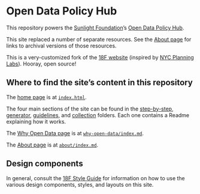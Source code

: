 # Open Data Policy Hub

This repository powers the [Sunlight Foundation](https://sunlightfoundation.com/)’s [Open Data Policy Hub](https://opendatapolicyhub.sunlightfoundation.com/).

This site replaced a number of separate resources. See the [About page](https://opendatapolicyhub.sunlightfoundation.com/about/) for links to archival versions of those resources.

This is a very-customized fork of the [18F website](https://github.com/18F/18f.gsa.gov) (inspired by [NYC Planning Labs](https://github.com/NYCPlanning/labs-planninglabs.nyc-archive/blob/master/_posts/2017-06-12-cloning-18f-gsa-gov.md)). Hooray, open source!

## Where to find the site’s content in this repository

The [home page](https://opendatapolicyhub.sunlightfoundation.com/) is at [`index.html`](https://github.com/sunlightpolicy/open-data-policy-hub/blob/master/index.html).

The four main sections of the site can be found in the [step-by-step](https://github.com/sunlightpolicy/open-data-policy-hub/tree/master/step-by-step), [generator](https://github.com/sunlightpolicy/open-data-policy-hub/tree/master/generator), [guidelines](https://github.com/sunlightpolicy/open-data-policy-hub/tree/master/guidelines), and [collection](https://github.com/sunlightpolicy/open-data-policy-hub/tree/master/collection) folders. Each one contains a Readme explaining how it works.

The [Why Open Data page](https://opendatapolicyhub.sunlightfoundation.com/why-open-data/) is at [`why-open-data/index.md`](https://github.com/sunlightpolicy/open-data-policy-hub/blob/master/why-open-data/index.md).

The [About page](https://opendatapolicyhub.sunlightfoundation.com/about/) is at [`about/index.md`](https://github.com/sunlightpolicy/open-data-policy-hub/blob/master/about/index.md).

## Design components

In general, consult the [18F Style Guide](https://18f.gsa.gov/styleguide/) for information on how to use the various design components, styles, and layouts on this site.
